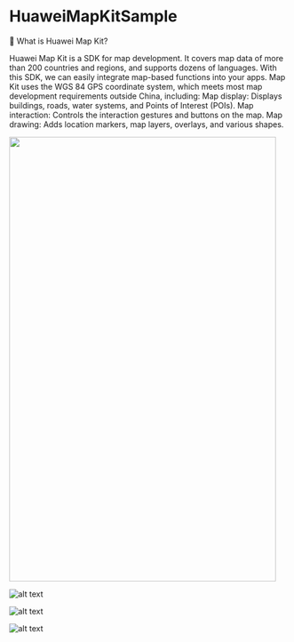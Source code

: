 # HuaweiMapKitSample

📌 What is Huawei Map Kit?

Huawei Map Kit is a SDK for map development. It covers map data of more than 200 countries and regions, and supports dozens of languages. With this SDK, we can easily integrate map-based functions into your apps.
Map Kit uses the WGS 84 GPS coordinate system, which meets most map development requirements outside China, including:
Map display: Displays buildings, roads, water systems, and Points of Interest (POIs).
Map interaction: Controls the interaction gestures and buttons on the map.
Map drawing: Adds location markers, map layers, overlays, and various shapes.

<img src="https://github.com/harunkor/HuaweiMapKitSample/blob/master/Screenshot_20220127_223111.png?raw=true" width="480" height="800">


![alt text](https://github.com/harunkor/HuaweiMapKitSample/blob/master/Screenshot_20220127_223132.png?raw=true)

![alt text](https://github.com/harunkor/HuaweiMapKitSample/blob/master/Screenshot_20220127_224044.png?raw=true)


![alt text](https://github.com/harunkor/HuaweiMapKitSample/blob/master/Screenshot_20220127_224342.png?raw=true)

